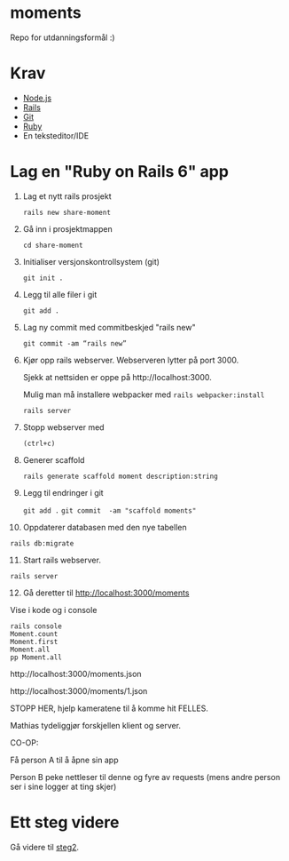 # moments
Repo for utdanningsformål :)

# Krav

* [Node.js](https://nodejs.org/en/)
* [Rails](https://rubyonrails.org/)
* [Git](https://git-scm.com/)
* [Ruby](https://www.ruby-lang.org/en/)
* En teksteditor/IDE

# Lag en "Ruby on Rails 6" app

1. Lag et nytt rails prosjekt
 
   `rails new share-moment`
 
2. Gå inn i prosjektmappen

   `cd share-moment`

3. Initialiser versjonskontrollsystem (git)

   `git init .`

4. Legg til alle filer i git

   `git add .`

5. Lag ny commit med commitbeskjed "rails new"

   `git commit -am “rails new”`

6. Kjør opp rails webserver. Webserveren lytter på port 3000.

   Sjekk at nettsiden er oppe på http://localhost:3000.

   Mulig man må installere webpacker med `rails webpacker:install`

   `rails server`

7. Stopp webserver med

   `(ctrl+c)`

8. Generer scaffold

   `rails generate scaffold moment description:string`

9. Legg til endringer i git

   `git add .`
   `git commit  -am "scaffold moments"`

10. Oppdaterer databasen med den nye tabellen

   `rails db:migrate`

11. Start rails webserver.

   `rails server`

12. Gå deretter til [http://localhost:3000/moments](http://localhost:3000/moments)

Vise i kode og i console

    rails console
    Moment.count
    Moment.first
    Moment.all
    pp Moment.all

http://localhost:3000/moments.json

http://localhost:3000/moments/1.json

STOPP HER, hjelp kameratene til å komme hit FELLES.

Mathias tydeliggjør forskjellen klient og server.

CO-OP:

Få person A til å åpne sin app

Person B peke nettleser til denne og fyre av requests (mens andre person ser i sine logger at ting skjer)

# Ett steg videre

Gå videre til [steg2](step2.md).
